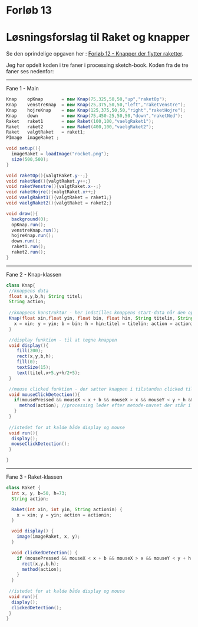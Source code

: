 # Forløb 13
# Løsningsforslag til Raket og knapper

Se den oprindelige opgaven her : 
[Forløb 12 - Knapper der flytter raketter](../../forlob12_oop1/Part4/Part4raketopgave.md).   

Jeg har opdelt koden i tre faner i processing sketch-book.
Koden fra de tre faner ses nedenfor:

-------------------------------------------------------------------------------
Fane 1 - Main

```java
Knap    opKnap       = new Knap(75,325,50,50,"up","raketOp");
Knap    venstreKnap  = new Knap(25,375,50,50,"left","raketVenstre");
Knap    hojreKnap    = new Knap(125,375,50,50,"right","raketHojre");
Knap    down         = new Knap(75,450-25,50,50,"down","raketNed");
Raket   raket1       = new Raket(100,100,"vaelgRaket1");
Raket   raket2       = new Raket(400,100,"vaelgRaket2");
Raket   valgtRaket   = raket1;
PImage  imageRaket ;

void setup(){
  imageRaket = loadImage("rocket.png");  
  size(500,500);
}

void raketOp(){valgtRaket.y--;}
void raketNed(){valgtRaket.y++;}
void raketVenstre(){valgtRaket.x--;}
void raketHojre(){valgtRaket.x++;}
void vaelgRaket1(){valgtRaket = raket1;}
void vaelgRaket2(){valgtRaket = raket2;}

void draw(){
  background(0);
  opKnap.run();
  venstreKnap.run();
  hojreKnap.run();
  down.run();
  raket1.run();
  raket2.run();
}
```
--------------------------------------------------------------------------
Fane 2 - Knap-klassen

```java
class Knap{
 //knappens data
 float x,y,b,h; String titel;        
 String action;
 
 //knappens konstruktør - her indstilles knappens start-data når den oprettes
 Knap(float xin,float yin, float bin, float hin, String titelin, String actionin){
   x = xin; y = yin; b = bin; h = hin;titel = titelin; action = actionin;
 }

 //display funktion - til at tegne knappen
 void display(){
    fill(200);    
    rect(x,y,b,h);
    fill(0);
    textSize(15);
    text(titel,x+5,y+h/2+5);
 }

 //mouse clicked funktion - der sætter knappen i tilstanden clicked til true hvis den "rammes" af musen
 void mouseClickDetection(){
   if(mousePressed && mouseX < x + b && mouseX > x && mouseY < y + h && mouseY > y){
     method(action); //processing leder efter metode-navnet der står i variablen action, og kører den!
   }
 }
 
 //istedet for at kalde både display og mouse
 void run(){
  display();
  mouseClickDetection();
 }

}
```

--------------------------------------------------------------------------
Fane 3 - Raket-klassen

```java
class Raket {
  int x, y, b=50, h=73;
  String action;

  Raket(int xin, int yin, String actionin) {
    x = xin; y = yin; action = actionin;
  }

  void display() {
    image(imageRaket, x, y);
  }

  void clickedDetection() {
    if (mousePressed && mouseX < x + b && mouseX > x && mouseY < y + h && mouseY > y) {
      rect(x,y,b,h);
      method(action);
    }
  }
   
 //istedet for at kalde både display og mouse
 void run(){
  display();
  clickedDetection();
 }
}
```